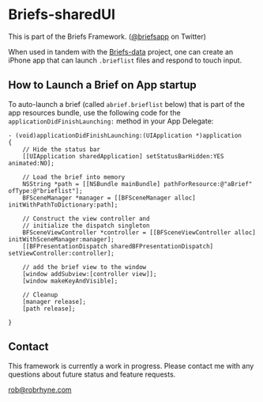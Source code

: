 Briefs-sharedUI
===============
This is part of the Briefs Framework. (<a href="http://twitter.com/briefsapp">@briefsapp</a> on Twitter)

When used in tandem with the [Briefs-data][1] project, one can create an iPhone app that can launch `.brieflist` files and respond to touch input.

[1]: "http://github.com/capttaco/Briefs-data"


How to Launch a Brief on App startup
------------------------------------
To auto-launch a brief (called `abrief.brieflist` below) that is part of the app resources bundle, use the following code for the `applicationDidFinishLaunching:` method in your App Delegate:

    - (void)applicationDidFinishLaunching:(UIApplication *)application 
    {
        // Hide the status bar
        [[UIApplication sharedApplication] setStatusBarHidden:YES animated:NO];

        // Load the brief into memory
        NSString *path = [[NSBundle mainBundle] pathForResource:@"aBrief" ofType:@"brieflist"];
        BFSceneManager *manager = [[BFSceneManager alloc] initWithPathToDictionary:path];
        
        // Construct the view controller and
        // initialize the dispatch singleton
        BFSceneViewController *controller = [[BFSceneViewController alloc] initWithSceneManager:manager];
        [[BFPresentationDispatch sharedBFPresentationDispatch] setViewController:controller]; 

        // add the brief view to the window
        [window addSubview:[controller view]];
        [window makeKeyAndVisible];
        
        // Cleanup
        [manager release];
        [path release];

    }
    


Contact
-------

This framework is currently a work in progress. Please contact me with any questions about future status and feature requests.

<a href="mailto:rob@robrhyne.com">rob@robrhyne.com</a>